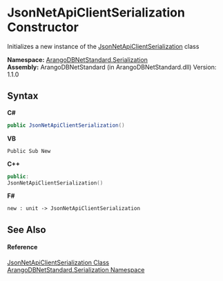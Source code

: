 # JsonNetApiClientSerialization Constructor 
 

Initializes a new instance of the <a href="43a1bec4-31f1-1c6e-83bf-2154cb6590d3">JsonNetApiClientSerialization</a> class

**Namespace:**&nbsp;<a href="b19a5281-5ab6-4a02-6b49-343596444efc">ArangoDBNetStandard.Serialization</a><br />**Assembly:**&nbsp;ArangoDBNetStandard (in ArangoDBNetStandard.dll) Version: 1.1.0

## Syntax

**C#**<br />
``` C#
public JsonNetApiClientSerialization()
```

**VB**<br />
``` VB
Public Sub New
```

**C++**<br />
``` C++
public:
JsonNetApiClientSerialization()
```

**F#**<br />
``` F#
new : unit -> JsonNetApiClientSerialization
```


## See Also


#### Reference
<a href="43a1bec4-31f1-1c6e-83bf-2154cb6590d3">JsonNetApiClientSerialization Class</a><br /><a href="b19a5281-5ab6-4a02-6b49-343596444efc">ArangoDBNetStandard.Serialization Namespace</a><br />